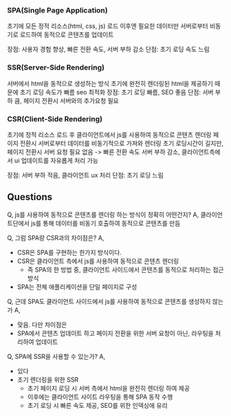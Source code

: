 ### SPA(Single Page Application)
초기에 모든 정적 리소스(html, css, js) 로드
이후엔 필요한 데이터만 서버로부터 비동기로 로드하여 동적으로 콘텐츠를 업데이트

장점: 사용자 경험 향상, 빠른 전환 속도, 서버 부하 감소
단점: 초기 로딩 속도 느림

### SSR(Server-Side Rendering)
서버에서 html을 동적으로 생성하는 방식
초기에 완전히 렌더링된 html을 제공하기 때문에 초기 로딩 속도가 빠름
seo 최적화
장점: 초기 로딩 빠름, SEO 좋음
단점: 서버 부하 큼, 페이지 전환시 서버와의 추가요청 필요


### CSR(Client-Side Rendering)
초기에 정적 리소스 로드 후 클라이언트에서 js를 사용하여 동적으로 콘텐츠 렌더링
페이지 전환시 서버로부터 데이터를 비동기적으로 가져와 렌더링
초기 로딩시간이 길지만, 페이지 전환시 서버 요청 필요 없음 -> 빠른 전환 속도
서버 부하 감소, 클라이언트측에서 ui 업데이트를 자유롭게 처리 가능

장점: 서버 부하 적음, 클라이언트 ux 처리
단점: 초기 로딩 느림


## Questions

Q, js를 사용하여 동적으로 콘텐츠를 렌더링 하는 방식이 정확히 어떤건지?
A, 클라이언트단에서 js를 통해 데이터를 비동기 호출하여 동적으로 콘텐츠를 만듬

Q, 그럼 SPA랑 CSR과의 차이점은?
A,
- CSR은 SPA를 구현하는 한가지 방식이다.
- CSR은 클라이언트 측에서 js를 사용하여 동적으로 콘텐츠 렌더링
    - 즉 SPA의 한 방법 중, 클라이언트 사이드에서 콘텐츠를 동적으로 처리하는 접근 방식
- SPA는 전체 애플리케이션을 단일 페이지로 구성

Q, 근데 SPA도 클라이언트 사이드에서 js를 사용하여 동적으로 콘텐츠를 생성하지 않는가
A,
- 맞음. 다만 차이점은
- SPA에서 콘텐츠 업데이트 하고 페이지 전환을 위한 서버 요청이 아닌, 라우팅을 처리하여 업데이트


Q, SPA에 SSR을 사용할 수 있는가?
A,
- 있다
- 초기 렌더링을 위한 SSR
    - 초기 페이지 로딩 시 서버 측에서 html을 완전히 렌더링 하여 제공
    - 이후에는 클라이언트 사이트 라우팅을 통해 SPA 동작 수행
    - 초기 로딩 시 빠른 속도 제공, SEO를 위한 인덱싱에 유리

